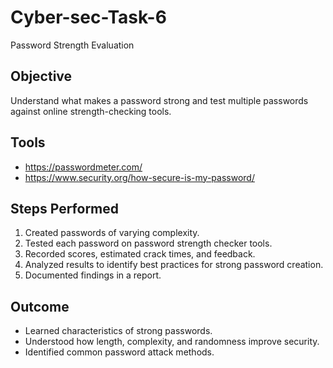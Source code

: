 # Cyber-sec-Task-6
Password Strength Evaluation 
## Objective
Understand what makes a password strong and test multiple passwords against online strength-checking tools.

## Tools
- https://passwordmeter.com/
- https://www.security.org/how-secure-is-my-password/

## Steps Performed
1. Created passwords of varying complexity.
2. Tested each password on password strength checker tools.
3. Recorded scores, estimated crack times, and feedback.
4. Analyzed results to identify best practices for strong password creation.
5. Documented findings in a report.

## Outcome
- Learned characteristics of strong passwords.
- Understood how length, complexity, and randomness improve security.
- Identified common password attack methods.
